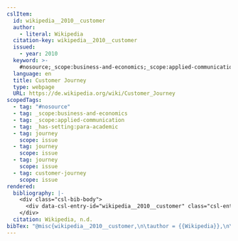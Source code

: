 ```yaml
---
cslItem:
  id: wikipedia__2010__customer
  author:
    - literal: Wikipedia
  citation-key: wikipedia__2010__customer
  issued:
    - year: 2010
  keyword: >-
    #nosource;_scope:business-and-economics;_scope:applied-communication;_has-setting:para-academic;collection::journey;collection::journey::journey::customer-journey
  language: en
  title: Customer Journey
  type: webpage
  URL: https://de.wikipedia.org/wiki/Customer_Journey
scopedTags:
  - tag: "#nosource"
  - tag: _scope:business-and-economics
  - tag: _scope:applied-communication
  - tag: _has-setting:para-academic
  - tag: journey
    scope: issue
  - tag: journey
    scope: issue
  - tag: journey
    scope: issue
  - tag: customer-journey
    scope: issue
rendered:
  bibliography: |-
    <div class="csl-bib-body">
      <div data-csl-entry-id="wikipedia__2010__customer" class="csl-entry">Wikipedia. n.d.. <i>Customer Journey</i>. https://de.wikipedia.org/wiki/Customer_Journey</div>
    </div>
  citation: Wikipedia, n.d.
bibTex: "@misc{wikipedia__2010__customer,\n\tauthor = {{Wikipedia}},\n\ttitle = {Customer {Journey}},\n\thowpublished = {https://de.wikipedia.org/wiki/Customer\\textunderscore{}Journey},\n}\n\n"
---
```

